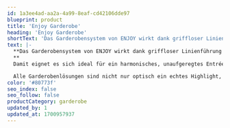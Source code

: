 ```yaml
---
id: 1a3ee4ad-aa2a-4a99-8eaf-cd42106dde97
blueprint: product
title: 'Enjoy Garderobe'
heading: 'Enjoy Garderobe'
shortText: 'Das Garderobensystem von ENJOY wirkt dank griffloser Linienführung klar und modern.'
text: |-
  **Das Garderobensystem von ENJOY wirkt dank griffloser Linienführung klar und modern.
  **
  Damit eignet es sich ideal für ein harmonisches, unaufgeregtes Entrée. 

  Alle Garderobenlösungen sind nicht nur optisch ein echtes Highlight, sie überzeugen auch mit vielen sinnvollen Details.
color: '#80773f'
seo_index: false
seo_follow: false
productCategory: garderobe
updated_by: 1
updated_at: 1700957937
---
```

